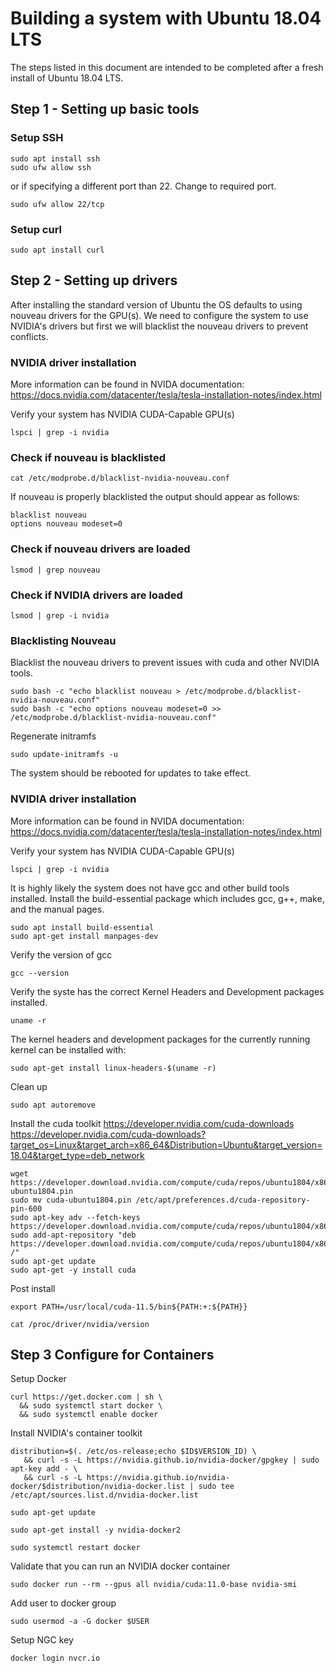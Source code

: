 # Building a system with Ubuntu 18.04 LTS
The steps listed in this document are intended to be completed after a fresh install of Ubuntu 18.04 LTS.

## Step 1 - Setting up basic tools
### Setup SSH
```
sudo apt install ssh
sudo ufw allow ssh
```
or if specifying a different port than 22. Change to required port.
```
sudo ufw allow 22/tcp
```
### Setup curl
```
sudo apt install curl
```

## Step 2 - Setting up drivers
After installing the standard version of Ubuntu the OS defaults to using nouveau drivers for the GPU(s). We need to configure the system to use NVIDIA's drivers but first we will blacklist the nouveau drivers to prevent conflicts.

### NVIDIA driver installation
More information can be found in NVIDA documentation: https://docs.nvidia.com/datacenter/tesla/tesla-installation-notes/index.html

Verify your system has NVIDIA CUDA-Capable GPU(s)
```
lspci | grep -i nvidia
```

### Check if nouveau is blacklisted
```
cat /etc/modprobe.d/blacklist-nvidia-nouveau.conf
```

If nouveau is properly blacklisted the output should appear as follows:
```
blacklist nouveau
options nouveau modeset=0
```

### Check if nouveau drivers are loaded
```
lsmod | grep nouveau
```

### Check if NVIDIA drivers are loaded
```
lsmod | grep -i nvidia
```

### Blacklisting Nouveau
Blacklist the nouveau drivers to prevent issues with cuda and other NVIDIA tools.
```
sudo bash -c "echo blacklist nouveau > /etc/modprobe.d/blacklist-nvidia-nouveau.conf"
sudo bash -c "echo options nouveau modeset=0 >> /etc/modprobe.d/blacklist-nvidia-nouveau.conf"
```
Regenerate initramfs
```
sudo update-initramfs -u
```
The system should be rebooted for updates to take effect.

### NVIDIA driver installation
More information can be found in NVIDA documentation: https://docs.nvidia.com/datacenter/tesla/tesla-installation-notes/index.html

Verify your system has NVIDIA CUDA-Capable GPU(s)
```
lspci | grep -i nvidia
```

It is highly likely the system does not have gcc and other build tools installed. Install the build-essential package which includes gcc, g++, make, and the manual pages.

```
sudo apt install build-essential
sudo apt-get install manpages-dev
```

Verify the version of gcc
```
gcc --version
```

Verify the syste has the correct Kernel Headers and Development packages installed.
```
uname -r
```
The kernel headers and development packages for the currently running kernel can be installed with: 
```
sudo apt-get install linux-headers-$(uname -r)
```

Clean up
```
sudo apt autoremove
```

Install the cuda toolkit
https://developer.nvidia.com/cuda-downloads
https://developer.nvidia.com/cuda-downloads?target_os=Linux&target_arch=x86_64&Distribution=Ubuntu&target_version=18.04&target_type=deb_network
```
wget https://developer.download.nvidia.com/compute/cuda/repos/ubuntu1804/x86_64/cuda-ubuntu1804.pin
sudo mv cuda-ubuntu1804.pin /etc/apt/preferences.d/cuda-repository-pin-600
sudo apt-key adv --fetch-keys https://developer.download.nvidia.com/compute/cuda/repos/ubuntu1804/x86_64/7fa2af80.pub
sudo add-apt-repository "deb https://developer.download.nvidia.com/compute/cuda/repos/ubuntu1804/x86_64/ /"
sudo apt-get update
sudo apt-get -y install cuda
```
Post install
```
export PATH=/usr/local/cuda-11.5/bin${PATH:+:${PATH}}
```

``` 
cat /proc/driver/nvidia/version
```
## Step 3 Configure for Containers
Setup Docker
```
curl https://get.docker.com | sh \
  && sudo systemctl start docker \
  && sudo systemctl enable docker
```

Install NVIDIA's container toolkit
```
distribution=$(. /etc/os-release;echo $ID$VERSION_ID) \
   && curl -s -L https://nvidia.github.io/nvidia-docker/gpgkey | sudo apt-key add - \
   && curl -s -L https://nvidia.github.io/nvidia-docker/$distribution/nvidia-docker.list | sudo tee /etc/apt/sources.list.d/nvidia-docker.list

sudo apt-get update

sudo apt-get install -y nvidia-docker2

sudo systemctl restart docker
```

Validate that you can run an NVIDIA docker container
```
sudo docker run --rm --gpus all nvidia/cuda:11.0-base nvidia-smi
```

Add user to docker group
```
sudo usermod -a -G docker $USER
```

Setup NGC key
```
docker login nvcr.io
```
